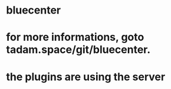 # bluecenter
# for more informations, goto tadam.space/git/bluecenter.
# the plugins are using the server
